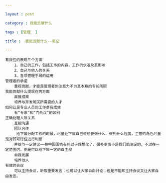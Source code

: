 ```yaml
---

layout : post

category : 我能贡献什么

tags : [管理  ]

title :  我能贡献什么--笔记

---
```






    有效性的表现三个方面
        1、自己的工作，包括工作的内容，工作的水准及其影响
        2、自己与他人的关系
        3、各项管理手段的运用
    管理者的承诺
        重视贡献，才能是管理者的注意力不为其本身的专长所限
    我能贡献什么提现在两方面
        直接成果
        培养与开发明天所需要的人才
    如何让是专业人员的工作卓有成效
        有“专家”和“门外汉”的区别
    正确处理人际关系
        互相沟通
        团队合作
         给下属分配工作的时候，尽量让下属自己说想要做什么、做到什么程度，主管的角色尽量是对其可行性进行判断
        并给与一定建议——在中国国情有些过于理想化了，很多事情不是我们能决定的，不过在一定范围内，倒是可以给下属一定的自主权
        自我发展
        培养他人
    有效的会议
        可以主持会议，听取重要发言；也可以让大家自由讨论；但是不能即主持会议又让大家自由发言。
